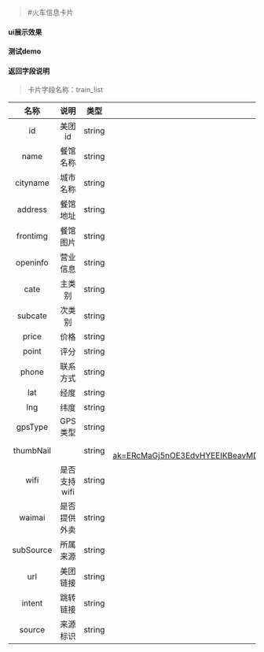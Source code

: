 >#火车信息卡片

#### ui展示效果
#### 测试demo
#### 返回字段说明

>卡片字段名称：train_list

|名称|说明|类型|示例|
|:---:|:---:|:----:|:---:|
|id|美团id|string|101783913|
|name|餐馆名称|string|肯德基（软件园店）|
|cityname|城市名称|string|深圳|
|address|餐馆地址|string|南山区软件产业基地7栋首层01-02-05号铺|
|frontimg|餐馆图片|string|https://img.meituan.net/msmerchant/4f63c1475c1e6edaa2210d7416145f8b120120.jpg|
|openinfo|营业信息|string||
|cate|主类别|string|美食|
|subcate|次类别|string|小吃快餐|
|price|价格|string|￥32|
|point|评分|string|4|
|phone|联系方式|string|400-920-8801|
|lat|经度|string|22.523688|
|lng|纬度|string|113.941458|
|gpsType|GPS类型|string|GCJ02|
|thumbNail||string|http://api.map.baidu.com/staticimage/v2?ak=ERcMaGj5nOE3EdvHYEEIKBeavMDpEkex&mcode=666666&width=480&height=360&zoom=18&center=113.948006,22.529343&markers=113.948006,22.529343|
|wifi|是否支持wifi|string|0|
|waimai|是否提供外卖|string|1|
|subSource|所属来源|string|meituan|
|url|美团链接|string|https://kuai.baidu.com/webapp/train/stationlist.html?trainno=K1026|
|intent|跳转链接|string||
|source|来源标识|string|BaiduTrain|














